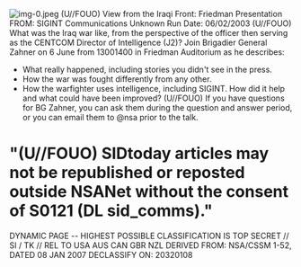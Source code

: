 ![img-0.jpeg](img-0.jpeg)
(U//FOUO) View from the Iraqi Front: Friedman Presentation
FROM: SIGINT Communications
Unknown
Run Date: 06/02/2003
(U//FOUO) What was the Iraq war like, from the perspective of the officer then serving as the CENTCOM Director of Intelligence (J2)? Join Brigadier General Zahner on 6 June from 13001400 in Friedman Auditorium as he describes:

- What really happened, including stories you didn't see in the press.
- How the war was fought differently from any other.
- How the warfighter uses intelligence, including SIGINT. How did it help and what could have been improved?
(U//FOUO) If you have questions for BG Zahner, you can ask them during the question and answer period, or you can email them to @nsa prior to the talk.


# "(U//FOUO) SIDtoday articles may not be republished or reposted outside NSANet without the consent of S0121 (DL sid_comms)." 

DYNAMIC PAGE -- HIGHEST POSSIBLE CLASSIFICATION IS TOP SECRET // SI / TK // REL TO USA AUS CAN GBR NZL DERIVED FROM: NSA/CSSM 1-52, DATED 08 JAN 2007 DECLASSIFY ON: 20320108

